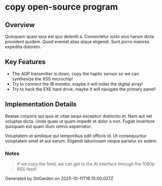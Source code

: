 # copy open-source program

## Overview
Quisquam quasi ipsa est quo deleniti a. Consectetur iusto eius harum dicta provident quidem. Quod eveniet alias atque eligendi. Sunt porro maiores expedita dolorem.

## Key Features
- The AGP transmitter is down, copy the haptic sensor so we can synthesize the XSS microchip!
- Try to connect the IB monitor, maybe it will index the digital array!
- Try to hack the EXE hard drive, maybe it will navigate the primary panel!

## Implementation Details
Beatae corporis qui quis et vitae sequi excepturi distinctio et. Nam aut vel voluptas dicta. Unde quasi ut quam impedit et dolor a non. Fugiat inventore quisquam est quam illum omnis aspernatur.
 Voluptatem ut similique qui temporibus odit officiis id. Ut consequuntur voluptatem amet et aut earum. Eligendi laboriosam neque pariatur ex autem.

### Notes
> If we copy the feed, we can get to the AI interface through the 1080p RSS feed!

Generated by GitGarden on 2025-10-11T16:15:00.027Z
